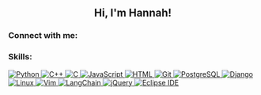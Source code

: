 <h2 align="center">Hi, I'm Hannah!</h2>
<link href="https://cdnjs.cloudflare.com/ajax/libs/font-awesome/6.0.0-beta3/css/all.min.css" rel="stylesheet">

<h3 align="left">Connect with me:</h3>
<p align="left">
    <a href="https://linkedin.com/in/hhannahhwang" target="_blank" style="margin-right: 20px;">
        <i class="fab fa-linkedin" style="font-size: 40px; color: #0e76a8;"></i>
    </a>
    <a href="mailto:hannah.hwang@uwaterloo.ca" target="_blank">
        <i class="fas fa-envelope" style="font-size: 40px; color: #D44638;"></i>
    </a>
</p>



<h3 align="left">Skills:</h3>
<p>
<a href="https://www.python.org/" target="_blank">
  <img alt="Python" src="https://img.shields.io/badge/-Python-3776AB?style=flat-square&logo=python&logoColor=white" />
</a>
<a href="https://isocpp.org/" target="_blank">
  <img alt="C++" src="https://img.shields.io/badge/-C++-00599C?style=flat-square&logo=c%2B%2B&logoColor=white" />
</a>
<a href="https://gcc.gnu.org/" target="_blank">
  <img alt="C" src="https://img.shields.io/badge/-C-A8B9CC?style=flat-square&logo=c&logoColor=white" />
</a>
<a href="https://www.javascript.com/" target="_blank">
  <img alt="JavaScript" src="https://img.shields.io/badge/-JavaScript-F7DF1E?style=flat-square&logo=javascript&logoColor=black" />
</a>
<a href="https://html.spec.whatwg.org/" target="_blank">
  <img alt="HTML" src="https://img.shields.io/badge/-HTML5-E34F26?style=flat-square&logo=html5&logoColor=white" />
</a>
<a href="https://git-scm.com/" target="_blank">
  <img alt="Git" src="https://img.shields.io/badge/-Git-F05032?style=flat-square&logo=git&logoColor=white" />
</a>
<a href="https://www.postgresql.org/" target="_blank">
  <img alt="PostgreSQL" src="https://img.shields.io/badge/-PostgreSQL-336791?style=flat-square&logo=postgresql&logoColor=white" />
</a>
<a href="https://www.djangoproject.com/" target="_blank">
  <img alt="Django" src="https://img.shields.io/badge/-Django-20B2AA?style=flat-square&logo=django&logoColor=white" />
</a>
<a href="https://www.linux.org/" target="_blank">
  <img alt="Linux" src="https://img.shields.io/badge/-Linux-FCC624?style=flat-square&logo=linux&logoColor=black" />
</a>
<a href="https://www.vim.org/" target="_blank">
  <img alt="Vim" src="https://img.shields.io/badge/-Vim-019733?style=flat-square&logo=vim&logoColor=white" />
</a>
<a href="https://www.langchain.com/" target="_blank">
  <img alt="LangChain" src="https://img.shields.io/badge/-LangChain-FF9900?style=flat-square&logo=LangChain&logoColor=white" />
</a>
<a href="https://jquery.com/" target="_blank">
  <img alt="jQuery" src="https://img.shields.io/badge/-jQuery-0769AD?style=flat-square&logo=jquery&logoColor=white" />
</a>
<a href="https://www.eclipse.org/ide/" target="_blank">
  <img alt="Eclipse IDE" src="https://img.shields.io/badge/-Eclipse%20IDE-2C2255?style=flat-square&logo=eclipse&logoColor=white" />
</a>

</p>

